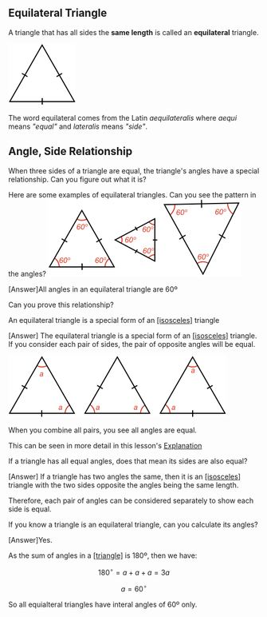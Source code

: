 ## Equilateral Triangle

A triangle that has all sides the **same length** is called an **equilateral** triangle.

![](equilateral.png)

The word equilateral comes from the Latin _aequilateralis_ where _aequi_ means _"equal"_ and _lateralis_ means _"side"_.


## Angle, Side Relationship

When three sides of a triangle are equal, the triangle's angles have a special relationship. Can you figure out what it is?

<hintLow>Here are some examples of equilateral triangles. Can you see the pattern in the angles? ![](examples.png)
</hintLow>

<hint>[Answer]All angles in an equilateral triangle are 60º</hint>

Can you prove this relationship?

<hint>An equilateral triangle is a special form of an [[isosceles]]((qr,'Math/Geometry_1/Isosceles/base/Main',#00756F)) triangle</hint>

<hintLow>[Answer]
The equilateral triangle is a special form of an [[isosceles]]((qr,'Math/Geometry_1/Isosceles/base/Main',#00756F)) triangle. If you consider each pair of sides, the pair of opposite angles will be equal.

![](isoscelesproof.png)

When you combine all pairs, you see all angles are equal.

This can be seen in more detail in this lesson's [Explanation](/Lessons/Math/Geometry_1/Equilateral/explanation/base?page=1)

</hintLow><div></div>

If a triangle has all equal angles, does that mean its sides are also equal?

<hintLow>[Answer]
If a triangle has two angles the same, then it is an [[isosceles]]((qr,'Math/Geometry_1/Isosceles/base/Main',#00756F)) triangle with the two sides opposite the angles being the same length.

Therefore, each pair of angles can be considered separately to show each side is equal.

</hintLow><div></div>

If you know a triangle is an equilateral triangle, can you calculate its angles?

<hintLow>[Answer]Yes.

As the sum of angles in a [[triangle]]((qr,'Math/Geometry_1/Triangles/base/AngleSum',#00756F)) is 180º, then we have:

$$180^\circ= a + a + a = 3a$$

$$a = 60^\circ$$

So all equialteral triangles have interal angles of 60º only.

</hintLow>